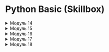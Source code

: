 # Python Basic (Skillbox)

<details>
<summary>Модуль 14</summary>
<h2>Задача 1. Информация о системе</h2>
<p>
Чтобы преподавателям было проще помогать вам при возникновении различных ошибок, нужно собрать информацию об операционной системе и версии Python. Для этого используйте код ниже.
</p>
<pre>
  <code>
    import platform
    import sys
    info = 'OS info is \n{}\n\nPython version is {} {}'.format(
        platform.uname(),
        sys.version,
        platform.architecture(),
    )
    print(info)  
    with open('os_info.txt', 'w', encoding='utf8') as file:
        file.write(info)
  </code>
</pre>
<h2>Задача 2. Сессия</h2>
<p>
Решите задачу из четвёртого урока данного модуля. Вот текст самой задачи:
Для сдачи зачёта студент Пётр написал программу, которая по координатам двух точек определяет уравнение прямой, проходящей через эти две точки, в виде y = k * x + b, где k и b — числа, означающие угловой коэффициент и вертикальное смещение прямой. Вот текст этой программы:
</p>
<p>
<pre>
Пример работы программы (содержимое консоли):
Введите первую точку
X: 10
Y: 20
Введите вторую точку
X: 15
Y: 25
Уравнение прямой, проходящей через эти точки:
y =  1.0  * x +  10.0
Однако вечером накануне сдачи Пётр обнаружил, что программа не всегда работает правильно. 
Например, она не выдаёт корректное уравнение, если координаты первой точки равны (10, 20), а координаты второй точки равны (10, 45).
Отчаявшись и предвидя бессонную ночь, Пётр обратился к вам за помощью. 
Помогите ему найти и исправить ошибку в коде с помощью брейк-поинтов, чтобы уравнение прямой составлялось правильно во всех случаях.
</pre>
</p>
<h2>Задача 3. Сумма и разность</h2>
<p>
Напишите две функции: первая принимает одно целое положительное число N и находит сумму всех цифр числа N; вторая принимает число N и считает количество цифр в числе. В ответе выводится разность суммы чисел и количества.
</p>
<p>
<pre>
Пример работы программы:
Введите число: 500

Сумма цифр: 5
Кол-во цифр в числе: 3
Разность суммы и кол-ва цифр: 2
</pre>
</p>
<h2>Задача 4. Число наоборот 3</h2>
<p>
Пользователь вводит два вещественных числа — N и K. Напишите программу, которая отдельно заменяет сначала целую часть на число, которое получается из исходного записью его цифр в обратном порядке, затем то же самое делает с дробной частью. После этого числа складываются и сумма выводится на экран.
</p>
<p>
<pre>
Пример: 
Введите первое число: 102.12
Введите второе число: 123.34

Первое число наоборот: 201.21
Второе число наоборот: 321.43
Сумма: 522.64
</pre>
</p>

<h2>Задача 5. Наименьший делитель</h2>
<p>
Дано натуральное число n>1. Напишите функцию, которая находит его наименьший делитель, отличный от 1.
</p>
<p>
<pre>
Пример 1: 
Введите число: 6
Наименьший делитель, отличный от единицы: 2

Пример 2:
Введите число: 17
Наименьший делитель, отличный от единицы: 17
</pre>
</p>

<h2>Задача 6. Монетка 2</h2>
<p>
Практиканту снова дали задание найти старую металлическую монетку по заданным координатам. Но теперь металлоискатель сканирует местность вокруг пользователя в виде круга и при обнаружении/отсутствии металла прибор отображает на экране соответствующее сообщение.

Даны два действительных числа x и y и радиус r. Напишите функцию, которая проверяет, лежит ли точка с координатами (x, y) внутри круга с радиусом r (включая его границу). Координаты центра круга — (0, 0). Если точка принадлежит кругу, выведите сообщение «Монетка где-то рядом», иначе выведите сообщение «Монетки в области нет». 
</p>
<p>
<pre>
Пример 1:
Введите координаты монетки:
X: 0.5
Y: 0.5
Введите радиус: 1
Монетка где-то рядом

Пример 2:
Введите координаты монетки:
X: 2
Y: 2
Введите радиус: 1
Монетки в области нет
</pre>
</p>


<h2>Задача 7. Годы</h2>
<p>
Недавно Костя прочитал какую-то научно-фантастическую книжку, где самые страшные события случались только в определённые годы, а именно когда в году были ровно три одинаковые цифры. Косте стало интересно, какие годы были или будут «особенными» в определённом промежутке.
Напишите программу, в которой у пользователя запрашивается два четырёхзначных числа A и B. Затем выведите в порядке возрастания все четырёхзначные числа в интервале от A до B, запись которых содержит ровно три одинаковые цифры.
</p>
<p>
<pre>
Пример:
Введите первый год: 1900
Введите второй год: 2100
Годы от 1900 до 2100 с тремя одинаковыми цифрами:
1911
1999
2000
2022
</pre>
</p>
</details>


<details>
<summary>Модуль 15</summary>
<h2>Задача 1. Генерация списка</h2>
<p>
Дано целое число N. Напишите программу, которая формирует список из нечётных чисел от 1 до N.
</p>

<h2>Задача 2. Турнир</h2>
<p>
Для турнира по волейболу необходимо сформировать турнирную сетку из восьми человек на два дня. На первый день из списка участников решили выбрать каждого второго.
Дан список из восьми имён: Артемий, Борис, Влад, Гоша, Дима, Евгений, Женя, Захар. Напишите программу, которая выводит элементы списка только с чётными индексами.
</p>

<h2>Задача 3. Клетки</h2>
<p>
В научной лаборатории выводят и тестируют новые виды клеток. Есть список из N этих клеток, где элемент списка — это показатель эффективности, а индекс списка — это ранг клетки. Учёные отбирают клетки по следующему принципу: если эффективность клетки меньше её ранга, то эта клетка не подходит.
Напишите программу, которая выводит на экран те элементы списка, значения которых меньше их индекса.
</p>
<p>
<pre>
Пример:
Кол-во клеток: 5
Эффективность 1 клетки: 3
Эффективность 2 клетки: 0
Эффективность 3 клетки: 6
Эффективность 4 клетки: 2
Эффективность 5 клетки: 10
Неподходящие значения: 0 2
</pre>
</p>

<h2>Задача 4. Видеокарты</h2>
<p>
В базе одного магазина электроники есть список видеокарт компании NVIDIA разных поколений. Для удобства в списке вместо полных названий хранятся только числа, они обозначают модель и поколение видеокарты. Недавно компания выпустила новую линейку видеокарт, и в итоге самые старшие поколения разобрали за пару дней.
Напишите программу, которая удаляет из этого списка видеокарт наибольшие элементы.
</p>
<p>
<pre>
Пример:
Кол-во видеокарт: 5
1 Видеокарта: 3070
2 Видеокарта: 2060
3 Видеокарта: 3090
4 Видеокарта: 3070
5 Видеокарта: 3090
Старый список видеокарт: [ 3070 2060 3090 3070 3090 ]
Новый список видеокарт: [ 3070 2060 3070 ]
</pre>
</p>

<h2>Задача 5. Кино</h2>
<p>
Илья зашёл на один любительский киносайт, где пользователи пишут рецензии на фильмы. Вот, кстати, список этих фильмов: 
<pre>
films = [‘Крепкий орешек’, ‘Назад в будущее’, ‘Таксист’, ‘Леон’, ‘Богемская рапсодия’, ‘Город грехов’, ‘Мементо’, ‘Отступники’, ‘Деревня’]
</pre>

Илья на сайте в первый раз, он хочет зарегистрироваться и сразу добавить некоторые фильмы в список своих любимых, чтобы потом почитать рецензии на них. Напишите программу, в которой пользователь вводит фильм, и если он есть в списке, то он добавляется в список любимых. Если его нет, то выводится ошибка. В конце выведите весь список любимых фильмов.
</p>

<h2>Задача 6. Анализ слова</h2>
<p>
Мы пишем программу — анализатор слов, чтобы потом, возможно, использовать её для тренировки нейросети, которая будет генерировать нужный нам текст.
Пользователь вводит слово. Напишите программу, которая считает количество уникальных букв в слове. Уникальные буквы — это те, которые встречаются всего один раз.
</p>
<p>
<pre>
Пример 1:
Введите слово: привет
Кол-во уникальных букв: 6

Пример 2:
Введите слово: лава
Кол-во уникальных букв: 2
</pre>
</p>

<h2>Задача 7. Контейнеры</h2>
<p>
Контейнеры на складе лежат в ряд в порядке невозрастания своей массы (в килограммах). На склад привезли ещё один контейнер, который также нужно положить на определённое место.
Напишите программу, которая получает на вход невозрастающую последовательность натуральных чисел, означающих массу каждого контейнера в ряду. После этого вводится число X — масса нового контейнера. Программа выводит номер, под которым будет лежать новый контейнер. Если в ряде есть контейнеры с одинаковой массой, такой же, как у нового, то его нужно положить после них.
Обеспечьте контроль ввода: все числа не превышают 200.
</p>
<p>
<pre>
Пример:
Кол-во контейнеров: 8
Введите вес контейнера: 165 
Введите вес контейнера: 163 
Введите вес контейнера: 160 
Введите вес контейнера: 160 
Введите вес контейнера: 157 
Введите вес контейнера: 157 
Введите вес контейнера: 155 
Введите вес контейнера: 154 
Введите вес нового контейнера: 162
Номер, куда встанет новый контейнер: 3
</pre>
</p>

<h2>Задача 8. Бегущие цифры</h2>
<p>
Вы пишете программу для маленького табло, в котором циклически повторяется один и тот же текст или числа — прямо как в каком-нибудь метро, автобусах или трамваях.

Дан список из N элементов и целое число K. Напишите программу, которая циклически сдвигает элементы списка вправо на K позиций. Используйте минимально возможное количество операций присваивания.
</p>
<p>
<pre>
Пример 1:
Сдвиг: 1
Изначальный список: [1, 2, 3, 4, 5]
Сдвинутый список: [5, 1, 2, 3, 4]

Пример 2:
Сдвиг: 3
Изначальный список: [1, 4, -3, 0, 10]
Сдвинутый список: [-3, 0, 10, 1, 4]
</pre>
</p>

<h2>Задача 9. Анализ слова 2</h2>
<p>
Мы продолжаем писать программы — анализаторы для текста, и теперь от нас требуется реализовать код, с помощью которого можно будет определять, является ли слово палиндромом — словом, которое одинаково читается слева направо и справа налево. 
Напишите такую программу.
</p>
<p>
<pre>
Пример 1:
Введите слово: мадам
Слово является палиндромом

Пример 2:
Введите слово: abccba
Слово является палиндромом

Пример 3:
Введите слово: abbd
Слово не является палиндромом
</pre>
</p>

<h2>Задача 10. Сортировка (по желанию)</h2>
<p>
Дан список из N чисел. Напишите программу, которая сортирует элементы списка по возрастанию и выводит его на экран. Дополнительный список не использовать.
Постарайтесь придумать и написать как можно более эффективный алгоритм сортировки.
</p>
<p>
<pre>
Пример:
Изначальный список: [1, 4, -3, 0, 10]
Отсортированный список: [-3, 0, 1, 4, 10]
</pre>
</p>
</details>
<details>
<summary>Модуль 16</summary>
<h2>Задача 1. Страшный код</h2>
<p>
Вашему другу, который тоже начал изучать Python, преподаватель дал такую задачу: есть три списка — основной и два побочных. В основном лежат элементы [1, 5, 3], а в побочных [1, 5, 1, 5] и [1, 3, 1, 5, 3, 3] соответственно. 
Первый побочный закидывается в основной, там считается количество цифр 5, количество выводится на экран, и затем они удаляются из основного списка. После этого в основной закидывается второй побочный список, там считается количество цифр 3 и выводится на экран. В конце также выводится и сам список.
Из интереса вы попросили вашего друга показать код его программы и поняли, что сделали это не зря — то, что вы увидели, повергло вас в шок и ужас. Вот сам код:
<pre>
<code>
a = [1, 5, 3]
b = [1, 5, 1, 5]
c = [1, 3, 1, 5, 3, 3]
for i in b:
    a.append(i)
t = 0
for i in a:
    if i == 5:
        t += 1
print(t)
d = []
for i in a:
    if i != 5:
        d.append(i)
for i in c:
    d.append(i)
t = 0
for i in d:
    if i == 3:
        t += 1
print(t)
print(d)
</code>
</pre>
</p>
<p>
Используя знания о методах списков, а также о стиле программирования, помогите другу переписать программу. Не используйте дополнительные списки.
</p>
<p>
<pre>
Результат работы программы:
Кол-во цифр 5 при первом объединении: 3
Кол-во цифр 3 при втором объединении: 4
Итоговый список: [1, 3, 1, 1, 1, 3, 1, 5, 3, 3]
</pre>
</p>

<h2>Задача 2. Шеренга</h2>
<p>
Два класса стоят в две отдельные шеренги. В каждом классе ученики выстроены по росту (по возрастанию): в одном классе от 160 см до 176 см с шагом 2, во втором классе — от 162 см до 180 см с шагом 3. Спустя какое-то время два класса объединяют в одну шеренгу и тоже выстраивают их по возрастанию.
Напишите программу, которая генерирует списки роста для каждого в классе, затем объединяет их в один список и сортирует его в порядке возрастания. Выведите отсортированный список на экран.
</p>

<h2>Задача 3. Детали</h2>
<p>
В базе данных магазина всякой всячины хранится список названий деталей и их стоимостей:
</pre>
shop = [['каретка', 1200], ['шатун', 1000], ['седло', 300], ['педаль', 100], ['седло', 1500], ['рама', 12000], ['обод', 2000], ['шатун', 200], ['седло', 2700]]
</pre>
Продавец решил, что считать количество и стоимость деталей вручную не очень удобно, поэтому решил попросить помощи у программиста, чтобы оптимизировать этот процесс.
Напишите программу, которая запрашивает у пользователя деталь, считает их количество, а также общую стоимость.
</p>
<p>
</pre>
Пример:
Название детали: седло

Кол-во деталей - 3  
Общая стоимость - 4500
</pre>
</p>

<h2>Задача 4. Вечеринка</h2>
<p>
В честь своего дня рождения Артём решил закатить вечеринку у себя на даче. Он не стал рассылать приглашения, а просто сообщил всем: «Если хотите — приходите и своих друзей тоже зовите». В ходе вечеринки люди приходили и уходили, ночевать остались не все. К тому же и сама дача не резиновая — на ней помещается всего шесть человек.
Дан изначальный список гостей — имена тех, кто пришёл к началу:
<pre>
guests = [‘Петя’, ‘Ваня’, ‘Саша’, ‘Лиза’, ‘Катя’]
</pre>
Напишите программу, которая спрашивает у пользователя, ушёл человек или пришёл новый гость, и исходя из ответа добавляет в список или удаляет из него нужное имя. При этом гостей может быть не больше шести. Имена запрашиваются до тех пор, пока пользователь не введёт сообщение «Пора спать».
</p>
<p>
<pre>
Пример:
Сейчас на вечеринке 5 человек: [‘Петя’, ‘Ваня’, ‘Саша’, ‘Лиза’, ‘Катя’]
Гость пришёл или ушёл? пришёл
Имя гостя: Алекс
Привет, Алекс!

Сейчас на вечеринке 6 человек: [‘Петя’, ‘Ваня’, ‘Саша’, ‘Лиза’, ‘Катя’, ‘Алекс’]
Гость пришёл или ушёл? пришёл
Имя гостя: Гоша
Прости, Гоша, но мест нет.

Сейчас на вечеринке 6 человек: [‘Петя’, ‘Ваня’, ‘Саша’, ‘Лиза’, ‘Катя’, ‘Алекс’]
Гость пришёл или ушёл? ушёл
Имя гостя: Ваня
Пока, Ваня!

Сейчас на вечеринке 5 человек: [‘Петя’, ‘Саша’, ‘Лиза’, ‘Катя’,  ‘Алекс’]
Гость пришёл или ушёл? Пора спать

Вечеринка закончилась, все легли спать.
</pre>
</p>

<h2>Задача 5. Песни</h2>
<p>
Мы пишем приложение для удобного прослушивания музыки. У Вани есть список из девяти песен группы Depeche Mode. Каждая песня состоит из названия и продолжительности с точностью до долей минут:
</p>
<pre>
violator_songs = [
    ['World in My Eyes', 4.86],
    ['Sweetest Perfection', 4.43],
    ['Personal Jesus', 4.56],
    ['Halo', 4.9],
    ['Waiting for the Night', 6.07],
    ['Enjoy the Silence', 4.20],
    ['Policy of Truth', 4.76],
    ['Blue Dress', 4.29],
    ['Clean', 5.83]
]
</pre>
Из этого списка Ваня хочет выбрать N песен и закинуть их в особый плейлист с другими треками. И при этом ему важно, сколько времени в сумме эти N песен будут звучать.
Напишите программу, которая запрашивает у пользователя количество песен из списка и затем названия этих песен, а на экран выводит общее время их звучания.
<p>
<pre>
Пример:
Сколько песен выбрать? 3
Название 1 песни: Halo
Название 2 песни: Enjoy the Silence
Название 3 песни: Clean

Общее время звучания песен: 14.93 минут
</pre>
</p>

<h2>Задача 6. Уникальные элементы</h2>
<p>
Даны два списка целых чисел, оба списка заполняются с клавиатуры. В первый список вводится три числа, во второй — семь чисел. Напишите программу, которая запрашивает у пользователя эти числа, затем расширяет первый список элементами второго и после этого оставляет в первом списке только уникальные элементы, то есть удаляет лишние повторы чисел. Условный оператор использовать нельзя.
<pre>
first_list = [1, 2, 3]
second_list = [2, 4, 6, 3, 3, 2, 1]
</pre>
</p>
<p>
<pre>
Пример:
# ввод чисел опустим
Первый список: [1, 2, 3]
Второй список: [2, 4, 6, 3, 3, 2, 1]

Новый первый список с уникальными элементами: [4, 6, 3, 2, 1]
</pre>
</p>

<h2>Задача 7. Ролики</h2>
<p>
Частная контора даёт в прокат ролики самых разных размеров. Человек может надеть ролики любого размера, которые не меньше размера его ноги. 
Пользователь вводит два списка размеров: N размеров коньков и K размеров ног людей. Реализуйте код, который определяет, какое наибольшее число человек сможет одновременно взять ролики и пойти покататься.
</p>
<p>
<pre>
Пример:
Кол-во коньков: 4
Размер 1 пары: 41
Размер 2 пары: 40
Размер 3 пары: 39
Размер 4 пары: 42
Кол-во людей: 3
Размер ноги 1 человека: 42
Размер ноги 2 человека: 41
Размер ноги 3 человека: 42

Наибольшее кол-во людей, которые могут взять ролики: 2
</pre>
</p>

<h2>Задача 8. Считалка</h2>
<p>
N человек, пронумерованных числами от 1 до N, стоят в кругу. Они начинают играть в считалку на выбывание, где каждый K-й по счёту человек выбывает из круга, после чего счёт продолжается со следующего за ним человека.

На вход подаётся количество человек N и номер K. Напишите программу, которая выводит число от 1 до N — это номер человека, который останется в кругу последним.
</p>
<p>
<pre>
Пример:
Кол-во человек: 5
Какое число в считалке? 7
Значит, выбывает каждый 7 человек

Текущий круг людей: [1, 2, 3, 4, 5]
Начало счёта с номера 1
Выбывает человек под номером 2

Текущий круг людей: [1, 3, 4, 5]
Начало счёта с номера 3
Выбывает человек под номером 5

Текущий круг людей: [1, 3, 4]
Начало счёта с номера 1
Выбывает человек под номером 1

Текущий круг людей: [3, 4]
Начало счёта с номера 3
Выбывает человек под номером 3

Остался человек под номером 4
</pre>
</p>

<h2>Задача 9. Друзья</h2>
<p>
N друзей постоянно берут в долг друг у друга деньги. В какой-то момент им надоело забывать, кто кому и сколько должен, и они придумали систему долговых расписок. И чтобы начать новый год «с чистого листа», друзья решили оплатить все долговые расписки, которые накопились у них друг к другу. Однако выяснилось, что иногда один и тот же человек в разные дни выступал как в роли должника, так и в роли кредитора.
Напишите программу, которая по заданным распискам вычислит, сколько всего должен каждый друг выплатить другим (или получить с других).
Сначала вводится число N — количество друзей, затем вводится число K — количество долговых расписок, после этого следует K троек чисел: номер друга, взявшего в долг, номер друга, давшего деньги, и сумма. Гарантируется, что ни один друг не брал в долг сам у себя.
Программа должна вывести «баланс друзей», то есть суммы, которые должны получить или отдать друзья. Положительное число означает, что друг должен получить деньги от других, отрицательное — должен отдать деньги.
</p>
<p>
<pre>
Пример 1:
Кол-во друзей: 2
Долговых расписок: 3
1 расписка
Кому: 1
От кого: 2
Сколько: 10

2 расписка
Кому: 1
От кого: 2
Сколько: 20

3 расписка
Кому: 1
От кого: 2
Сколько: 20

Баланс друзей:
1 : -50
2 : 50

Пример 2:
Кол-во друзей: 3
Долговых расписок: 1
1 расписка
Кому: 3
От кого: 1
Сколько: 100
Баланс друзей:
1 : 100
2 : 0
3 : -100
</pre>
</p>

<h2>Задача 10. Симметричная последовательность</h2>
<p>
Последовательность чисел называется симметричной, если она одинаково читается как слева направо, так и справа налево. Например, следующие последовательности являются симметричными:
<pre>
1 2 3 4 5 4 3 2 1
1 2 1 2 2 1 2 1
</pre>
</p>
<p>
<pre>
Пример 1:
Кол-во чисел: 5
Число: 1
Число: 2
Число: 1
Число: 2
Число: 2

Последовательность: 1 2 1 2 2
Нужно приписать чисел: 3
Сами числа: 1 2 1

Пример 2:
Кол-во чисел: 5
Число: 1
Число: 2
Число: 3
Число: 4
Число: 5

Последовательность: 1 2 3 4 5
Нужно приписать чисел: 4
Сами числа: 4 3 2 1
</pre>
</p>
</details>
<details>
<summary>Модуль 17</summary>
<h2>Задача 1. Гласные буквы</h2>
<p>
Команде лингвистов понравилось качество ваших программ, и они решили заказать у вас функцию для анализатора текста, которая создавала бы список гласных букв текста, а заодно считала бы их количество.
Напишите программу, которая запрашивает у пользователя текст и генерирует список из гласных букв этого текста (сама строка вводится на русском языке). Выведите в консоль сам список и его длину.
</p>
<p>
<pre>
Пример:
Введите текст: Нужно отнести кольцо в Мордор!

Список гласных букв: ['у', 'о', 'о', 'е', 'и', 'о', 'о', 'о', 'о']
Длина списка: 9
</pre>
</p>

<h2>Задача 2. Генерация</h2>
<p>
Пользователь вводит целое число N. Напишите программу, которая генерирует список из N чисел, на чётных местах в нём стоят единицы, а на нечётных — числа, равные остатку от деления своего номера на 5.
</p>
<p>
<pre>
Пример:
Введите длину списка: 10
Результат: [1, 1, 1, 3, 1, 0, 1, 2, 1, 4]
</pre>
</p>

<h2>Задача 3. Случайные соревнования</h2>
<p>
Мы хотим протестировать работу электронной таблицы для участников некоторых соревнований. Есть два списка (то есть две команды), по 20 участников в каждом. В этих списках хранятся очки каждого участника (это вещественные числа с двумя знаками после точки, например 4.03). Участник одной команды соревнуется с участником другой команды под таким же номером. То есть первый соревнуется с первым, второй — со вторым и так далее.
Напишите программу, которая генерирует два списка участников (по 20 элементов) из случайных вещественных чисел (от 5 до 10). Для этого найдите подходящую функцию из модуля random. Затем сгенерируйте третий список, в котором окажутся только победители из каждой пары.
</p>
<p>
<pre>
Пример:
Первая команда: [7.86, 6.76, 9.97, 9.08, 5.45, 6.9, 8.65, 5.17, 8.17, 5.06, 7.56, 7.1, 7.18, 8.25, 5.53, 7.95, 8.91, 7.11, 8.29, 9.52]
Вторая команда: [7.13, 5.7, 8.89, 5.36, 5.62, 9.46, 5.82, 8.67, 8.41, 7.0, 5.31, 7.8, 9.93, 7.76, 7.4, 8.26, 7.94, 5.71, 7.89, 7.77]
Победители тура: [7.86, 6.76, 9.97, 9.08, 5.62, 9.46, 8.65, 8.67, 8.41, 7.0, 7.56, 7.8, 9.93, 8.25, 7.4, 8.26, 8.91, 7.11, 8.29, 9.52]
</pre>
</p>

<h2>Задача 4. Тренируемся со срезами</h2>
<p>
Дана строка, в которой хранятся первые семь букв английского алфавита. 
<pre>
alphabet = 'abcdefg'
</pre>
Напишите программу, которая выводит на экран 10 вот таких результатов:
<pre>
1.	Копия строки.
2.	Элементы строки в обратном порядке.
3.	Каждый второй элемент строки (включая самый первый).
4.	Каждый второй элемент строки после первого.
5.	Все элементы до второго.
6.	Все элементы, начиная с конца до предпоследнего.
7.	Все элементы в диапазоне индексов от 3 до 4 (не включая 4).
8.	Последние три элемента строки.
9.	Все элементы в диапазоне индексов от 3 до 4 (не включая 5).
10.	То же, что и в предыдущем пункте, но в обратном порядке.
</pre>
Для получения и вывода результатов используйте только команду print и срезы.
</p>
<p>
<pre>
Результаты работы программы:

1: abcdefg
2: gfedcba
3: aceg
4: bdf
5: a
6: g
7: d
8: efg
9: de
10: ed
</pre>
</p>

<h2>Задача 5. Разворот</h2>
<p>
На вход в программу подаётся строка, в которой буква h встречается как минимум два раза. Реализуйте код, который разворачивает последовательность символов, заключённую между первым и последним появлением буквы h, в противоположном порядке.
</p>

<h2>Задача 6. Сжатие списка</h2>
<p>
Дан список из N целых чисел. Напишите программу, которая выполняет «сжатие списка» — переставляет все нулевые элементы в конец массива. При этом все ненулевые элементы располагаются в начале массива в том же порядке. Затем все нули из списка удаляются.
</p>

<h2>Задача 7. Двумерный список</h2>
<p>
Как мы говорили ранее, в программировании часто приходится писать код исходя из результата, который требует заказчик. В этот раз заказчику нужно получить вот такой двумерный список
<pre>
[[1, 5, 9], [2, 6, 10], [3, 7, 11], [4, 8, 12]]
</pre>
Напишите программу, которая генерирует такой список и выводит его на экран. Используйте только list comprehensions.
</p>

<h2>Задача 8. Развлечение</h2>
<p>
N палочек выставили в один ряд, пронумеровав их слева направо числами от 1 до N. Затем по этому ряду бросили K камней, при этом i-й камень сбил все палки с номерами от L_i до R_i включительно. Определите, какие палки остались стоять на месте.
Напишите программу, которая получает на вход количество палок N и количество бросков K. Далее идёт K пар чисел L_i, R_i, при этом 1≤ L_i≤ R_i≤ N.
Программа должна вывести последовательность из N символов, где j-й символ есть “I”, если j-я палка осталась стоять, или “.”, если j-я палка была сбита.
</p>
<p>
<pre>
Пример:
Кол-во палок: 10 
Кол-во бросков: 3
Бросок 1. Сбиты палки с номера 8 
по номер 10
Бросок 2. Сбиты палки с номера 2 
по номер 5
Бросок 3. Сбиты палки с номера 3 
по номер 6

Результат: I.....I...
</pre>
</p>

<h2>Задача 9. Список списков</h2>
<p>
Дан вот такой (уже многомерный!) список:
<pre>
nice_list = [[[1, 2, 3], [4, 5, 6], [7, 8, 9]], [[10, 11, 12], [13, 14, 15], [16, 17, 18]]]
</pre>
Напишите код, который «раскрывает» все вложенные списки, то есть оставляет только внешний список. Для решения используйте только list comprehensions.
</p>
<p>
<pre>
Ответ: [1, 2, 3, 4, 5, 6, 7, 8, 9, 10, 11, 12, 13, 14, 15, 16, 17, 18]
</pre>
</p>

<h2>Задача 10. Шифр Цезаря (сделайте по желанию)</h2>
<p>
Юлий Цезарь использовал свой способ шифрования текста. Каждая буква заменялась на следующую по алфавиту через K позиций по кругу. Если взять русский алфавит и k = 3, то в слове, которое мы хотим зашифровать, буква А станет буквой Г, Б станет Д и так далее.

Пользователь вводит сообщение, а также значение сдвига. Напишите программу, которая зашифрует это сообщение при помощи шифра Цезаря.
</p>
<p>
<pre>
Пример:
Введите сообщение: это питон
Введите сдвиг: 3
Зашифрованное сообщение: ахс тлхср
</pre>
</p>
</details>
<details>
<summary>Модуль 18</summary>
<h2>Задача 1. Меню ресторана</h2>
<p>
Один ресторан заказал вам написать приложение, которое в один клик отображало бы пользователю доступное меню в удобном виде. Для этого ресторан любезно предоставил свой сайт, откуда можно получить актуальную информацию о меню в виде идущих подряд названий.
Напишите программу, которая выводит это меню на экран. На вход подаётся строка из названий блюд, разделённых символом «;», а на выходе эти названия перечисляются через запятую и пробел.
</p>
<p>
<pre>
Пример:
Доступное меню: утиное филе;фланк-стейк;банановый пирог;плов

На данный момент в меню есть: утиное филе, фланк-стейк, банановый пирог, плов
</pre>
</p>

<h2>Задача 2. Самое длинное слово</h2>
<p>
Дана строка, содержащая пробелы. Найдите в ней самое длинное слово, выведите  это слово и его длину. Если таких слов несколько, выведите первое из них.
</p>

<h2>Задача 3. Файлы</h2>
<p>
В одной IT-компании существует негласный закон об именовании текстовых документов:
<ol>
  <li>Название файла не должно начинаться на один из специальных символов: @№$%^&*().</li>
  <li>Файл заканчивается расширением .txt или .docx.</li>
</ol>
Напишите программу, которая получает на вход полное название файла и проверяет его по этим правилам.
</p>
<p>
<pre>
Пример 1:
Название файла: @example.txt
Ошибка: название начинается на один из специальных символов
Пример 2:
Название файла: example.ttx
Ошибка: неверное расширение файла. Ожидалось .txt или .docx
Пример 3:
Название файла: example.txt

Файл назван верно.
</pre>
</p>

<h2>Задача 4. Заглавные буквы</h2>
<p>
Пользователь вводит строку. Напишите программу, которая изменяет регистр символов в этой строке так, чтобы первая буква каждого слова была заглавной, а остальные буквы — строчными.
</p>
<p>
<pre>
Пример:
Введите строку: Кажется, я забыл выключить утюг

Результат: Кажется, Я Забыл Выключить Утюг
</pre>
</p>

<h2>Задача 5. Пароль</h2>
<p>
При регистрации на сайте помимо логина нужно ещё придумать надёжный пароль. Этот пароль должен состоять минимум из восьми символов, в нём должна быть хотя бы одна большая буква и хотя бы три цифры. Тогда он будет считаться надёжным. 
Напишите программу, которая запрашивает у пользователя пароль до тех пор, пока он не введёт надежный пароль. Используется латиница.
</p>
<p>
<pre>
Пример:
Придумайте пароль: qwerty
Пароль ненадёжный. Попробуйте ещё раз.
Придумайте пароль: qwerty12
Пароль ненадёжный. Попробуйте ещё раз.
Придумайте пароль: qwerty123
Пароль ненадёжный. Попробуйте ещё раз.
Придумайте пароль: qWErty123
Это надёжный пароль!
</pre>
</p>

<h2>Задача 6. Сжатие</h2>
<p>
С увеличением объёма данных возникла потребность в сжатии этих данных, при этом без потери важной информации. Для этого было придумано кодирование, которое осуществляется следующим образом:
s = 'aaaabbсaa' преобразуется в 'a4b2с1a2', то есть группы одинаковых символов исходной строки заменяются на этот символ и количество его повторений в этой позиции строки.
Напишите программу, которая считывает строку, кодирует её предложенным алгоритмом и выводит закодированную последовательность на экран. Кодирование должно учитывать регистр символов.
</p>
<p>
<pre>
Пример:
Введите строку: aaAAbbсaaaA

Закодированная строка: a2A2b2с1a3A1
</pre>
</p>

<h2>Задача 7. IP-адрес 2</h2>
<p>
При написании клиент-серверного приложения часто приходится работать с теми самыми IP-адресами. Как мы уже знаем, IP-адрес состоит из четырёх целых чисел в диапазоне от 0 до 255, разделённых точками.

Пользователь вводит строку. Напишите программу, которая определяет, является ли заданная строка правильным IP-адресом. Обеспечьте контроль ввода, где предусматривается ввод целых чисел от 0 до 255, а также точки между ними.
</p>
<p>
<pre>
Пример 1:
Введите IP: 128.16.35.a4
a4 - не целое число

Пример 2:
Введите IP: 240.127.56.340
340 превышает 255

Пример 3:
Введите IP: 34.56.42,5
Адрес - это четыре числа, разделённые точками

Пример 4:
Введите IP: 128.0.0.255
IP-адрес корректен
</pre>
</p>

<h2>Задача 8. Бегущая строка</h2>
<p>
В одном из домашних заданий мы писали для табло программу, которая циклически сдвигает элементы списка чисел вправо на K позиций. В этот раз мы работаем с двумя строками, и нам нужно проверить, не равна ли на самом деле одна другой. Возможно, одна из них просто немного сдвинута.
Пользователь вводит две строки. Напишите программу, которая определяет, можно ли первую строку получить из второй циклическим сдвигом.
Опционально: если получить можно, то выведите значение этого сдвига.
</p>
<p>
<pre>
Пример 1:
Первая строка: abcd
Вторая строка: cdab
Первая строка получается из второй со сдвигом 2.
Пример 2:
Первая строка: abcd
Вторая строка: cdba

Первую строку нельзя получить из второй с помощью циклического сдвига.
</pre>
</p>

<h2>Задача 9. Сообщение</h2>
<p>
Нашему другу надоело общаться простыми сообщениями, и он решил делать это необычным способом: он переворачивает каждое слово в тексте, при этом не трогая знаки препинания. 

Пользователь вводит текст, состоящий из слов и знаков препинания. Напишите программу, которая переворачивает (записывает в обратном порядке) все слова текста, оставив знаки препинания без изменений. Словом в тексте считается последовательность символов из прописных и строчных букв кириллицы.
</p>
<p>
<pre>
Пример 1:
Сообщение: Это задание очень! простое.

Новое сообщение: отЭ еинадаз ьнечо! еотсорп.

Пример 2:
Сообщение: Хотя ,. возм:ожно и нет.

Новое сообщение: ятоХ ,. мзов:онжо и тен.
</pre>
</p>

<h2>Задача 10 (по желанию). Истина</h2>
<p>
К вам попал зашифрованный текст, означающий большую истину для многих программистов на Python. Напишите программу, которая реализует алгоритм дешифровки этого текста. Расшифруйте текст с помощью своей программы, а затем найдите его в интернете.
</p>
</details>
